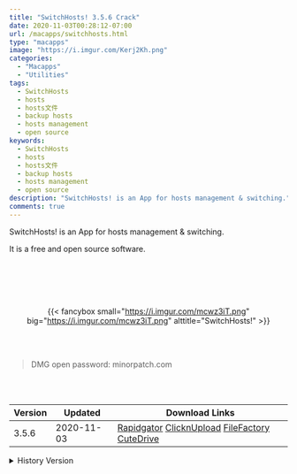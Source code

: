 ```yaml
---
title: "SwitchHosts! 3.5.6 Crack"
date: 2020-11-03T00:28:12-07:00
url: /macapps/switchhosts.html
type: "macapps"
image: "https://i.imgur.com/Kerj2Kh.png"
categories:
  - "Macapps"
  - "Utilities"
tags:
  - SwitchHosts
  - hosts
  - hosts文件
  - backup hosts
  - hosts management
  - open source
keywords:
  - SwitchHosts
  - hosts
  - hosts文件
  - backup hosts
  - hosts management
  - open source
description: "SwitchHosts! is an App for hosts management & switching."
comments: true
---
```


SwitchHosts! is an App for hosts management & switching.

It is a free and open source software.

<br/>
<br/>
<script async src="https://pagead2.googlesyndication.com/pagead/js/adsbygoogle.js"></script>
<ins class="adsbygoogle"
     style="display:block; text-align:center;"
     data-ad-layout="in-article"
     data-ad-format="fluid"
     data-ad-client="ca-pub-8746275014476192"
     data-ad-slot="5144997159"></ins>
<script>
     (adsbygoogle = window.adsbygoogle || []).push({});
</script>
<br/>
<br/>


<center>

{{< fancybox small="https://i.imgur.com/mcwz3iT.png" big="https://i.imgur.com/mcwz3iT.png" alttitle="SwitchHosts!" >}}

</center>

<br/>
<br/>


> DMG open password: minorpatch.com

<br/>

<br/>
<div id="history_version" class="history_version">

| Version | Updated | Download Links |
| ---- | ---- | ---- |
| 3.5.6 | 2020-11-03 | [Rapidgator](https://ouo.io/ufH29s)   [ClicknUpload](https://ouo.io/amjzJLt)   [FileFactory](https://ouo.io/fxmuRn)   [CuteDrive](https://ouo.io/H1hrF1) |
<details>
<summary>History Version</summary>

| Version | Updated | Download Links |
| ---- | ---- | ---- |
| 3.5.5 | 2020-10-28 | [Rapidgator](https://ouo.io/1jBhzlT)   [ClicknUpload](https://ouo.io/AdpiuM)   [FileFactory](https://ouo.io/LuLNLS)   [CuteDrive](https://ouo.io/vK0uNy) |
</details>

</div>
